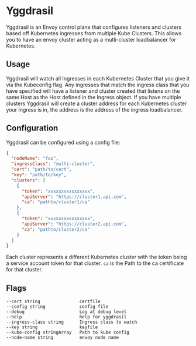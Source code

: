 # Yggdrasil

Yggdrasil is an Envoy control plane that configures listeners and clusters based off Kubernetes ingresses from multiple Kube Clusters. This allows you to have an envoy cluster acting as a mutli-cluster loadbalancer for Kubernetes.

## Usage
Yggdrasil will watch all Ingresses in each Kubernetes Cluster that you give it via the Kubeconfig flag. Any ingresses that match the ingress class that you have specified will have a listener and cluster created that listens on the same Host as the Host defined in the Ingress object. If you have multiple clusters Yggdrasil will create a cluster address for each Kubernetes cluster your Ingress is in, the address is the address of the ingress loadbalancer.

## Configuration
Yggdrasil can be configured using a config file:
```json
{
  "nodeName": "foo",
  "ingressClass": "multi-cluster",
  "cert": "path/to/cert",
  "key": "path/to/key",
  "clusters": [
    {
      "token": "xxxxxxxxxxxxxxxx",
      "apiServer": "https://cluster1.api.com",
      "ca": "pathto/cluster1/ca"
    },
    {
      "token": "xxxxxxxxxxxxxxxx",
      "apiServer": "https://cluster2.api.com",
      "ca": "pathto/cluster2/ca"
    }
  ]
}
```
Each cluster represents a different Kubernetes cluster with the token being a service account token for that cluster. `ca` is the Path to the ca certificate for that cluster.

## Flags
```
--cert string               certfile
--config string             config file
--debug                     Log at debug level
--help                      help for yggdrasil
--ingress-class string      Ingress class to watch
--key string                keyfile
--kube-config stringArray   Path to kube config
--node-name string          envoy node name
```
